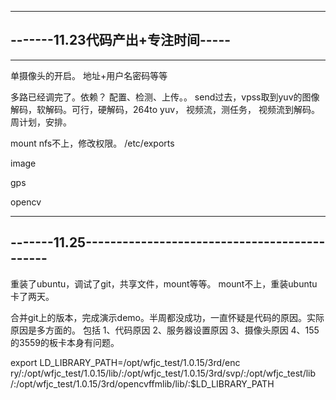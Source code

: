 ---------------------------------------------------------
-------11.23代码产出+专注时间-----
---------------------------------------------------------
---------------------------------------------------------
单摄像头的开启。
地址+用户名密码等等

多路已经调完了。依赖？
配置、检测、上传。。
send过去，vpss取到yuv的图像
解码，软解码。可行，硬解码，264to yuv，
视频流，测任务，
视频流到解码。
周计划，安排。


mount nfs不上，修改权限。
/etc/exports

image

gps

opencv

---------------------------------------------------------
-------11.25---------------------------------------------
---------------------------------------------------------
重装了ubuntu，调试了git，共享文件，mount等等。
mount不上，重装ubuntu卡了两天。

合并git上的版本，完成演示demo。半周都没成功，一直怀疑是代码的原因。实际原因是多方面的。
包括
1、代码原因
2、服务器设置原因
3、摄像头原因
4、155的3559的板卡本身有问题。

export LD_LIBRARY_PATH=/opt/wfjc_test/1.0.15/3rd/enc
ry/:/opt/wfjc_test/1.0.15/lib/:/opt/wfjc_test/1.0.15/3rd/svp/:/opt/wfjc_test/lib
/:/opt/wfjc_test/1.0.15/3rd/opencvffmlib/lib/:$LD_LIBRARY_PATH




